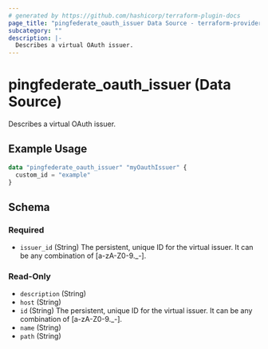 ```yaml
---
# generated by https://github.com/hashicorp/terraform-plugin-docs
page_title: "pingfederate_oauth_issuer Data Source - terraform-provider-pingfederate"
subcategory: ""
description: |-
  Describes a virtual OAuth issuer.
---
```


# pingfederate_oauth_issuer (Data Source)

Describes a virtual OAuth issuer.

## Example Usage

```terraform
data "pingfederate_oauth_issuer" "myOauthIssuer" {
  custom_id = "example"
}
```

<!-- schema generated by tfplugindocs -->
## Schema

### Required

- `issuer_id` (String) The persistent, unique ID for the virtual issuer. It can be any combination of [a-zA-Z0-9._-].

### Read-Only

- `description` (String)
- `host` (String)
- `id` (String) The persistent, unique ID for the virtual issuer. It can be any combination of [a-zA-Z0-9._-].
- `name` (String)
- `path` (String)
